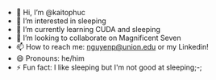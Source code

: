 - 👋 Hi, I’m @kaitophuc
- 👀 I’m interested in sleeping
- 🌱 I’m currently learning CUDA and sleeping
- 💞️ I’m looking to collaborate on Magnificent Seven
- 📫 How to reach me: nguyenp@union.edu or my Linkedin!
- 😄 Pronouns: he/him
- ⚡ Fun fact: I like sleeping but I'm not good at sleeping;-;

<!---
kaitophuc/kaitophuc is a ✨ special ✨ repository because its `README.md` (this file) appears on your GitHub profile.
You can click the Preview link to take a look at your changes.
--->
